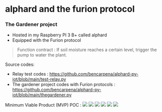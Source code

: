 # alphard and the furion protocol

### The Gardener project
* Hosted in my Raspberry PI 3 B+ called alphard
* Equipped with the Furion protocol 

>Function contract : If soil moisture reaches a certain level, trigger the pump to water the plant.

Source codes: 
* Relay test codes : https://github.com/bencarpena/alphard-py-iot/blob/main/test-relay.py
* The gardener project codes with Furion protocols : https://github.com/bencarpena/alphard-py-iot/blob/main/thegardener.py

Minimum Viable Product (MVP) POC :
![](https://github.com/bencarpena/alphard-py-iot/blob/main/20201016_235052.jpg)
![](https://github.com/bencarpena/alphard-py-iot/blob/main/20201016_235119.jpg)
![](https://github.com/bencarpena/alphard-py-iot/blob/main/20201017_123705.jpg)
![](https://github.com/bencarpena/alphard-py-iot/blob/main/20201017_123550.jpg)
![](https://github.com/bencarpena/alphard-py-iot/blob/main/20201017_123716.jpg)
![](https://github.com/bencarpena/alphard-py-iot/blob/main/20201017_124512.jpg)
